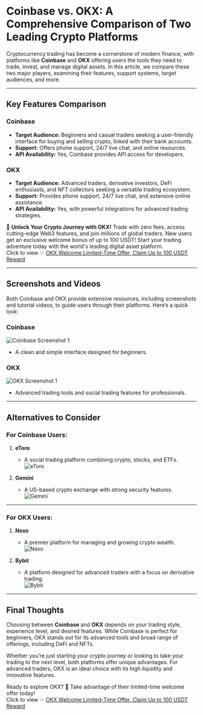 # Coinbase vs. OKX: A Comprehensive Comparison of Two Leading Crypto Platforms

Cryptocurrency trading has become a cornerstone of modern finance, with platforms like **Coinbase** and **OKX** offering users the tools they need to trade, invest, and manage digital assets. In this article, we compare these two major players, examining their features, support systems, target audiences, and more.

---

## **Key Features Comparison**

### **Coinbase**
- **Target Audience:** Beginners and casual traders seeking a user-friendly interface for buying and selling crypto, linked with their bank accounts.
- **Support:** Offers phone support, 24/7 live chat, and online resources.
- **API Availability:** Yes, Coinbase provides API access for developers.

### **OKX**
- **Target Audience:** Advanced traders, derivative investors, DeFi enthusiasts, and NFT collectors seeking a versatile trading ecosystem.
- **Support:** Provides phone support, 24/7 live chat, and extensive online assistance.
- **API Availability:** Yes, with powerful integrations for advanced trading strategies.

🚀 **Unlock Your Crypto Journey with OKX!** Trade with zero fees, access cutting-edge Web3 features, and join millions of global traders. New users get an exclusive welcome bonus of up to 100 USDT! Start your trading adventure today with the world's leading digital asset platform.  
Click to view ☞ [OKX Welcome Limited-Time Offer, Claim Up to 100 USDT Reward](https://bit.ly/OKXe)

---

## **Screenshots and Videos**

Both Coinbase and OKX provide extensive resources, including screenshots and tutorial videos, to guide users through their platforms. Here’s a quick look:

### **Coinbase**
![Coinbase Screenshot 1](https://a.fsdn.com/con/app/proj/coinbase-exchange.s/screenshots/Screen%20Shot%202020-12-29%20at%2011.46.32%20AM.png)
- A clean and simple interface designed for beginners.

### **OKX**
![OKX Screenshot 1](https://a.fsdn.com/con/app/proj/okex.s/screenshots/1600x900-08015eba.png)
- Advanced trading tools and social trading features for professionals.

---

## **Alternatives to Consider**

### **For Coinbase Users:**
1. **eToro**
   - A social trading platform combining crypto, stocks, and ETFs.  
   ![eToro](https://a.fsdn.com/allura/s/etoro/icon?1734576983?&w=90)

2. **Gemini**
   - A US-based crypto exchange with strong security features.  
   ![Gemini](https://a.fsdn.com/allura/s/gemini-crypto/icon?1681385394?&w=90)

---

### **For OKX Users:**
1. **Nexo**
   - A premier platform for managing and growing crypto wealth.  
   ![Nexo](https://a.fsdn.com/allura/s/nexo/icon?628adf0adb50456ae1804a9838dc6cb6908d0f0c19c476fa0904a0829da8a2bd?&w=90)

2. **Bybit**
   - A platform designed for advanced traders with a focus on derivative trading.  
   ![Bybit](https://a.fsdn.com/allura/s/bybit/icon?1733562542?&w=90)

---

## **Final Thoughts**

Choosing between **Coinbase** and **OKX** depends on your trading style, experience level, and desired features. While Coinbase is perfect for beginners, OKX stands out for its advanced tools and broad range of offerings, including DeFi and NFTs.

Whether you’re just starting your crypto journey or looking to take your trading to the next level, both platforms offer unique advantages. For advanced traders, OKX is an ideal choice with its high liquidity and innovative features.

Ready to explore OKX? 🚀 Take advantage of their limited-time welcome offer today!  
Click to view ☞ [OKX Welcome Limited-Time Offer, Claim Up to 100 USDT Reward](https://bit.ly/OKXe)
